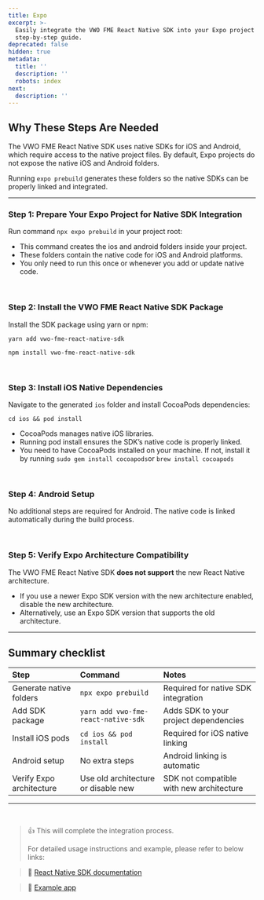 ```yaml
---
title: Expo
excerpt: >-
  Easily integrate the VWO FME React Native SDK into your Expo project with this
  step-by-step guide.
deprecated: false
hidden: true
metadata:
  title: ''
  description: ''
  robots: index
next:
  description: ''
---
```

## Why These Steps Are Needed

The VWO FME React Native SDK uses native SDKs for iOS and Android, which require access to the native project files. By default, Expo projects do not expose the native iOS and Android folders. 

Running `expo prebuild` generates these folders so the native SDKs can be properly linked and integrated.

***

### Step 1: Prepare Your Expo Project for Native SDK Integration

Run command `npx expo prebuild` in your project root:

* This command creates the ios and android folders inside your project.
* These folders contain the native code for iOS and Android platforms.
* You only need to run this once or whenever you add or update native code.

<br />

### Step 2: Install the VWO FME React Native SDK Package

Install the SDK package using yarn or npm:

```Text yarn
yarn add vwo-fme-react-native-sdk
```
```Text npm
npm install vwo-fme-react-native-sdk
```

<br />

### Step 3: Install iOS Native Dependencies

Navigate to the generated `ios` folder and install CocoaPods dependencies:

`cd ios && pod install`

* CocoaPods manages native iOS libraries.
* Running pod install ensures the SDK’s native code is properly linked.
* You need to have CocoaPods installed on your machine. If not, install it by running `sudo gem install cocoapods`or `brew install cocoapods`

<br />

### Step 4: Android Setup

No additional steps are required for Android. The native code is linked automatically during the build process.

<br />

### Step 5: Verify Expo Architecture Compatibility

The VWO FME React Native SDK **does not support** the new React Native architecture.

* If you use a newer Expo SDK version with the new architecture enabled, disable the new architecture.
* Alternatively, use an Expo SDK version that supports the old architecture.

***

## Summary checklist

| Step                     | Command                             | Notes                                    |
| :----------------------- | :---------------------------------- | :--------------------------------------- |
| Generate native folders  | `npx expo prebuild`                 | Required for native SDK integration      |
| Add SDK package          | `yarn add vwo-fme-react-native-sdk` | Adds SDK to your project dependencies    |
| Install iOS pods         | `cd ios && pod install`             | Required for iOS native linking          |
| Android setup            | No extra steps                      | Android linking is automatic             |
| Verify Expo architecture | Use old architecture or disable new | SDK not compatible with new architecture |

***

<br />

> 👍 This will complete the integration process.
>
> For detailed usage instructions and example, please refer to below links:

> 📘 [React Native SDK documentation](https://developers.vwo.com/v2/docs/fme-react-native-initialization)

> 📘 [Example app](https://github.com/wingify/vwo-fme-examples/tree/master/react-native)
